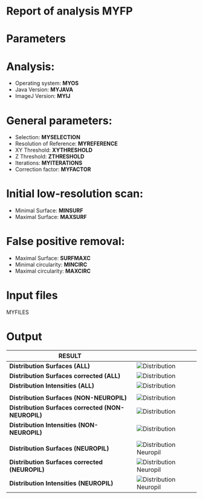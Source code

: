 **Report of analysis MYFP**
===

**Parameters**
==

Analysis:
=
- Operating system: **MYOS**
- Java Version: **MYJAVA**
- ImageJ Version: **MYIJ**

General parameters:
=
- Selection: **MYSELECTION**
- Resolution of Reference: **MYREFERENCE**
- XY Threshold: **XYTHRESHOLD**
- Z Threshold: **ZTHRESHOLD**
- Iterations: **MYITERATIONS**
- Correction factor: **MYFACTOR**

Initial low-resolution scan:
=
- Minimal Surface: **MINSURF**
- Maximal Surface: **MAXSURF**

False positive removal:
=
- Maximal Surface: **SURFMAXC**
- Minimal circularity: **MINCIRC**
- Maximal circularity: **MAXCIRC**   

**Input files**
==
MYFILES


**Output**
==


|**RESULT**||
|-------------------------------------|-----------------------------------|
|**Distribution Surfaces (ALL)**|![Distribution](DISTRAWJPG)|
|**Distribution Surfaces corrected (ALL)**|![Distribution](DISTJPG)|
|**Distribution Intensities (ALL)**|![Distribution](DISTIJPG)|
|   |   |
|**Distribution Surfaces (NON-NEUROPIL)**|![Distribution](DISTNNPRAWJPG)|
|**Distribution Surfaces corrected (NON-NEUROPIL)**|![Distribution](DISTNNPJPG)|
|**Distribution Intensities (NON-NEUROPIL)**|![Distribution](DISTNNPIJPG)|   |   |
|   |   |
|**Distribution Surfaces (NEUROPIL)**|![Distribution Neuropil](DISTNPRAWJPG)|  
|**Distribution Surfaces corrected (NEUROPIL)**|![Distribution Neuropil](DISTNPJPG)|
|**Distribution Intensities (NEUROPIL)**|![Distribution Neuropil](DISTNPIJPG)| |
